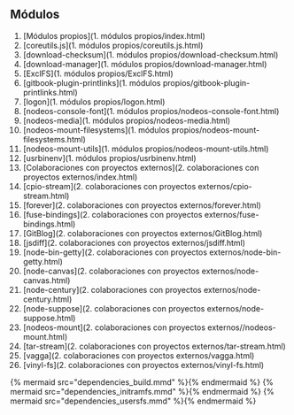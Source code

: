 ## Módulos

1. [Módulos propios](1. módulos propios/index.html)
  1. [coreutils.js](1. módulos propios/coreutils.js.html)
  2. [download-checksum](1. módulos propios/download-checksum.html)
  3. [download-manager](1. módulos propios/download-manager.html)
  4. [ExclFS](1. módulos propios/ExclFS.html)
  5. [gitbook-plugin-printlinks](1. módulos propios/gitbook-plugin-printlinks.html)
  6. [logon](1. módulos propios/logon.html)
  7. [nodeos-console-font](1. módulos propios/nodeos-console-font.html)
  8. [nodeos-media](1. módulos propios/nodeos-media.html)
  9. [nodeos-mount-filesystems](1. módulos propios/nodeos-mount-filesystems.html)
  10. [nodeos-mount-utils](1. módulos propios/nodeos-mount-utils.html)
  11. [usrbinenv](1. módulos propios/usrbinenv.html)
2. [Colaboraciones con proyectos externos](2. colaboraciones con proyectos externos/index.html)
  1. [cpio-stream](2. colaboraciones con proyectos externos/cpio-stream.html)
  2. [forever](2. colaboraciones con proyectos externos/forever.html)
  3. [fuse-bindings](2. colaboraciones con proyectos externos/fuse-bindings.html)
  4. [GitBlog](2. colaboraciones con proyectos externos/GitBlog.html)
  5. [jsdiff](2. colaboraciones con proyectos externos/jsdiff.html)
  6. [node-bin-getty](2. colaboraciones con proyectos externos/node-bin-getty.html)
  7. [node-canvas](2. colaboraciones con proyectos externos/node-canvas.html)
  8. [node-century](2. colaboraciones con proyectos externos/node-century.html)
  9. [node-suppose](2. colaboraciones con proyectos externos/node-suppose.html)
  10. [nodeos-mount](2. colaboraciones con proyectos externos//nodeos-mount.html)
  11. [tar-stream](2. colaboraciones con proyectos externos/tar-stream.html)
  12. [vagga](2. colaboraciones con proyectos externos/vagga.html)
  13. [vinyl-fs](2. colaboraciones con proyectos externos/vinyl-fs.html)

{% mermaid src="dependencies_build.mmd" %}{% endmermaid %}
{% mermaid src="dependencies_initramfs.mmd" %}{% endmermaid %}
{% mermaid src="dependencies_usersfs.mmd" %}{% endmermaid %}
